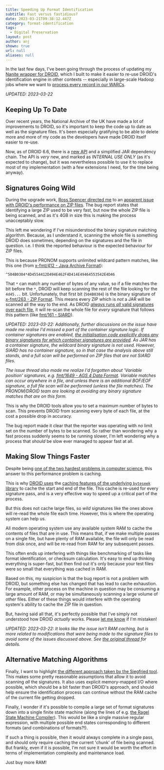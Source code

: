```yaml
---
title: Speeding Up Format Identification
subtitle: Fast versus fastidious?
date: 2023-03-21T09:38:12.447Z
category: format-identification
tags:
  - Digital Preservation
layout: post
author: anj
shown: true
url: null
aliases: null
---
```

In the last few days, I've been going through the process of updating my [Nanite wrapper for DROID](https://github.com/openpreserve/nanite#readme), which I built to make it easier to re-use DROID's identification engine in other contexts -- especially in large-scale Hadoop jobs where we want to [process every record in our WARCs](https://github.com/ukwa/webarchive-discovery).

_UPDATED: 2023-03-22_

<!--break-->

## Keeping Up To Date

Over recent years, the National Archive of the UK have made a lot of improvements to DROID, so it's important to keep the code up to date as well as the signature files.  It's been especially gratifying to be able to delete more and more of my code as the developers have made DROID itself easier to re-use.

Now, as of DROID 6.6, there is a [new API](https://github.com/digital-preservation/droid/wiki/How-to-use-DROID-internal-API) and a simplified JAR dependency chain.  The API is _very_ new, and marked as _INTERNAL USE ONLY_ (as it's expected to change), but it was nevertheless possible to use it to replace most of my implementation (with a few extensions I need, for the time being anyway).

## Signatures Going Wild

During the upgrade work, [Ross Spencer directed me](https://digipres.club/@beet_keeper/110055352061211512) to an [apparent issue with DROID's performance on ZIP files](https://github.com/digital-preservation/droid/issues/906). The bug report states that identifying a large ZIP used to be very fast, but now the whole ZIP file is being scanned, and as it's 4GB in size this is making the process unacceptably slow.

This left me wondering if I've misunderstood the binary signature matching algorithm. Because, as I understand it, scanning the whole file is something DROID does sometimes, depending on the signatures and the file in question. i.e. I think the reported behaviour is the expected behaviour for ZIP files.

This is because PRONOM supports unlimited wildcard pattern matches, like this one (from [x-fmt/412 - Java Archive Format](https://www.nationalarchives.gov.uk/PRONOM/x-fmt/412)):

```
^504B0304*4D4554412D494E462F4D414E49464553542E4D46
```

That `*` can match any number of bytes of any value, so if a file matches the bit before the `*`, DROID will keep scanning the rest of the file looking for the `4d45...` bit.  Unfortunately, that first bit (`504B0304`) is the binary signature of [x-fmt/263 - ZIP Format](https://www.nationalarchives.gov.uk/PRONOM/x-fmt/263). This means every ZIP which is _not_ a JAR will be scanned all the way to the end. As DROID [_always_ runs _all_ valid signatures over each file](https://github.com/digital-preservation/droid/blob/6.6.1/droid-core/src/main/java/uk/gov/nationalarchives/droid/core/signature/droid6/InternalSignatureCollection.java#L87-L108), it will re-scan the whole file for _every_ signature that follows this pattern (like [fmt/161 - SIARD](https://www.nationalarchives.gov.uk/PRONOM/fmt/161)).

_UPDATED: 2023-03-22: Additionally, further discussions on the issue have made me realise I'd missed a part of the container signature logic.  If container signatures are enabled, [the initialisation code explicitly drops any binary signatures for which container signatures are provided](https://github.com/digital-preservation/droid/blob/a977e74b3ad791af2cefce43ea797aafd81c490f/droid-container/src/main/java/uk/gov/nationalarchives/droid/container/ContainerIdentifierInit.java#L79). As JAR has a container signature, the wildcard binary signature is not used. However, SIARD has no container signature, so in that case the analysis above still stands, and a full scan will be performed on ZIP files that are not SIARD files._

_The issue thread also made me realize I'd forgotten about 'Variable position' signatures, e.g. [fmt/1649 - AGS 4 Data Format](https://www.nationalarchives.gov.uk/PRONOM/fmt/1649). Variable matches can occur anywhere in a file, and unless there is an additional BOF/EOF signature, a full file scan will be performed (unless the file matches). The PRONOM/DROID team are looking at avoiding any binary signature matches that are on this form._

This is why the DROID tools allow you to set a maximum number of bytes to scan. This prevents DROID from scanning every byte of each file, at the cost a possible drop in accuracy.

The bug report made it clear that the reporter was operating with _no_ limit set on the number of bytes to be scanned. So rather than wondering why a fast process suddenly seems to be running slower, I'm left wondering why a process that *should* be slow ever managed to appear fast at all.


## Making Slow Things Faster

Despite being [one of the two hardest problems in computer science](https://martinfowler.com/bliki/TwoHardThings.html), this answer to this performance problem is caching.

This is why [DROID uses](https://github.com/digital-preservation/droid/blob/a977e74b3ad791af2cefce43ea797aafd81c490f/droid-core-interfaces/src/main/java/uk/gov/nationalarchives/droid/core/interfaces/resource/FileSystemIdentificationRequest.java#L80-L88) the [caching features of the underlying `byteseek` library](https://github.com/nishihatapalmer/byteseek#io) to cache the start and end of the file. This cache is re-used for every signature pass, and is a very effective way to speed up a critical part of the process. 

But this does not cache large files, so _wild_ signatures like the ones above will re-read the whole file each time. However, this is where the operating system can help us.

All modern operating system use any available system RAM to cache the contents of files that are in use. This means that, if we make multiple passes on a single file, but have plenty of RAM available, the file will only be read from disk once, and will be re-read from RAM for any subsequent passes.

This often ends up interfering with things like benchmarking of tasks like format identification, or checksum calculation.  It's easy to end up thinking everything is super-fast, but then find out it's only because your test files were so small that everything was cached in RAM. 

Based on this, my suspicion is that the bug report is not a problem with DROID, but something else has changed that has lead to cache exhaustion. For example, other process on the machine in question may be consuming a large amount of RAM, or may be simultaneously scanning a large volume of _other_ files. Either of these things would interfere with the operating system's ability to cache the ZIP file in question.

But, having said all that, it's perfectly possible that I've simply not understood how DROID _actually_ works. Please [let me know](https://digipres.club/@anj) if I'm mistaken!

_UPDATED: 2023-03-22: It looks like the issue isn't RAM caching, but is more related to modifications that were being made to the signature files to avoid some of the issues discussed above. See [the original thread](https://github.com/digital-preservation/droid/issues/906) for details._

## Alternative Matching Algorithms

Finally, I want to highlight [the different approach taken by the Siegfried tool](https://www.itforarchivists.com/#changes-to-the-matching-algorithm). This makes some pretty reasonable assumptions that allow it to avoid scanning _all_ the signatures. It also uses explicit memory-mapped I/O where possible, which should be a bit faster than DROID's approach, and should help ensure the identification process can continue without the RAM cache of the current file getting dropped.

Finally, I wonder if it's possible to compile a large set of format signatures down into a single finite state machine (along the lines of e.g. [the Ragel State Machine Compiler](http://www.colm.net/open-source/ragel/)). This would be like a single massive regular expression, with multiple possible end states corresponding to different formats (and combinations of formats?!).

If such a thing is possible, then it would always complete in a single pass, and should only require caching the current 'chunk' of file being scanned. But frankly, even if it is possible, I'm not sure it would be worth the effort in terms of implementation complexity and maintenance load.

Just buy more RAM!